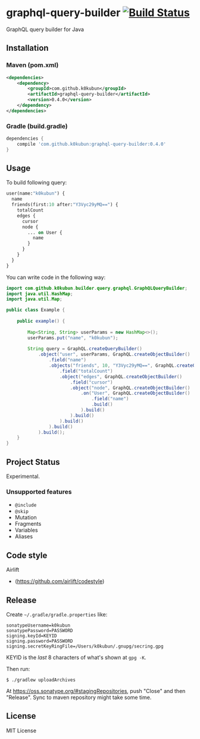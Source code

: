 # graphql-query-builder [![Build Status](https://travis-ci.org/k0kubun/graphql-query-builder.svg?branch=master)](https://travis-ci.org/k0kubun/graphql-query-builder)

GraphQL query builder for Java

## Installation

### Maven (pom.xml)

```xml
<dependencies>
    <dependency>
        <groupId>com.github.k0kubun</groupId>
        <artifactId>graphql-query-builder</artifactId>
        <version>0.4.0</version>
    </dependency>
</dependencies>
```

### Gradle (build.gradle)

```groovy
dependencies {
    compile 'com.github.k0kubun:graphql-query-builder:0.4.0'
}
```

## Usage

To build following query:

```graphql
user(name:"k0kubun") {
  name
  friends(first:10 after:"Y3Vyc29yMQ==") {
    totalCount
    edges {
      cursor
      node {
        ... on User {
          name
        }
      }
    }
  }
}
```

You can write code in the following way:

```java
import com.github.k0kubun.builder.query.graphql.GraphQLQueryBuilder;
import java.util.HashMap;
import java.util.Map;

public class Example {
    
    public example() {
    
        Map<String, String> userParams = new HashMap<>();
        userParams.put("name", "k0kubun");
        
        String query = GraphQL.createQueryBuilder()
            .object("user", userParams, GraphQL.createObjectBuilder()
                .field("name")
                .objects("friends", 10, "Y3Vyc29yMQ==", GraphQL.createObjectBuilder()
                    .field("totalCount")
                    .object("edges", GraphQL.createObjectBuilder()
                        .field("cursor")
                        .object("node", GraphQL.createObjectBuilder()
                            .on("User", GraphQL.createObjectBuilder()
                                .field("name")
                                .build()
                            ).build()
                        ).build()
                    ).build()
                ).build()
            ).build();
    }
}
```

## Project Status

Experimental.

### Unsupported features

- `@include`
- `@skip`
- Mutation
- Fragments
- Variables
- Aliases

## Code style

Airlift 
* (https://github.com/airlift/codestyle)

## Release

Create `~/.gradle/gradle.properties` like:

```
sonatypeUsername=k0kubun
sonatypePassword=PASSWORD
signing.keyId=KEYID
signing.password=PASSWORD
signing.secretKeyRingFile=/Users/k0kubun/.gnupg/secring.gpg
```

KEYID is the _last_ 8 characters of what's shown at `gpg -K`.

Then run:

```
$ ./gradlew uploadArchives
```

At https://oss.sonatype.org/#stagingRepositories, push "Close" and then "Release".
Sync to maven repository might take some time.

## License

MIT License
